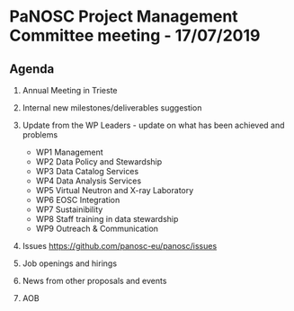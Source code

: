 PaNOSC Project Management Committee meeting - 17/07/2019
========================================================

Agenda
------	
1. Annual Meeting in Trieste

2. Internal new milestones/deliverables suggestion

3. Update from the WP Leaders - update on what has been achieved and problems
	*    WP1 Management
	*    WP2 Data Policy and Stewardship
	*    WP3 Data Catalog Services
	*    WP4 Data Analysis Services
	*    WP5 Virtual Neutron and X-ray Laboratory
	*    WP6 EOSC Integration
	*    WP7 Sustainibility
	*    WP8 Staff training in data stewardship
	*    WP9 Outreach & Communication

4. Issues https://github.com/panosc-eu/panosc/issues

5. Job openings and hirings

6. News from other proposals and events

7. AOB
